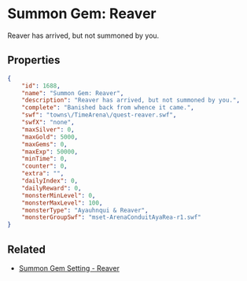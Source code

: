 # Summon Gem: Reaver

Reaver has arrived, but not summoned by you.

## Properties

```json
{
    "id": 1688,
    "name": "Summon Gem: Reaver",
    "description": "Reaver has arrived, but not summoned by you.",
    "complete": "Banished back from whence it came.",
    "swf": "towns\/TimeArena\/quest-reaver.swf",
    "swfX": "none",
    "maxSilver": 0,
    "maxGold": 5000,
    "maxGems": 0,
    "maxExp": 50000,
    "minTime": 0,
    "counter": 0,
    "extra": "",
    "dailyIndex": 0,
    "dailyReward": 0,
    "monsterMinLevel": 0,
    "monsterMaxLevel": 100,
    "monsterType": "Ayauhnqui & Reaver",
    "monsterGroupSwf": "mset-ArenaConduitAyaRea-r1.swf"
}
```

## Related

- [Summon Gem Setting - Reaver](../items/19484-summon-gem-setting-reaver.md)

